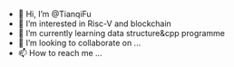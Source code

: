 - 👋 Hi, I’m @TianqiFu
- 👀 I’m interested in Risc-V and blockchain
- 🌱 I’m currently learning data structure&cpp programme
- 💞️ I’m looking to collaborate on ...
- 📫 How to reach me ...

<!---
TianqiFu/TianqiFu is a ✨ special ✨ repository because its `README.md` (this file) appears on your GitHub profile.
You can click the Preview link to take a look at your changes.
--->
